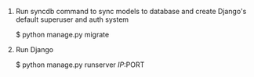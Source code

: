 
1) Run syncdb command to sync models to database and create Django's default superuser and auth system

    $ python manage.py migrate

2) Run Django

    $ python manage.py runserver $IP:$PORT
